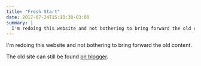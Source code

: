 ```yaml
---
title: "Fresh Start"
date: 2017-07-24T15:10:30-03:00
summary: |
  I'm redoing this website and not bothering to bring forward the old content...
---
```


I'm redoing this website and not bothering to bring forward the old content.

The old site can still be found [on blogger](https://replblog.blogspot.ca/).
